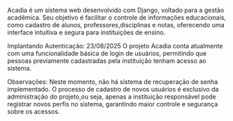 Acadia é um sistema web desenvolvido com Django, voltado para a gestão acadêmica. Seu objetivo é facilitar o controle de informações educacionais, como cadastro de alunos, professores,disciplinas e notas, oferecendo uma interface intuitiva e segura para instituições de ensino.

Implantando Autenticação: 23/08/2025
O projeto Acadia conta atualmente com uma funcionalidade básica de login de usuários, permitindo que pessoas previamente cadastradas pela instituição tenham acesso ao sistema.







Observações:
Neste momento, não há sistema de recuperação de senha implementado. O processo de cadastro de novos usuários é exclusivo da administração do projeto,ou seja, apenas a instituição responsável pode registrar novos perfis no sistema, garantindo maior controle e segurança sobre os acessos.
